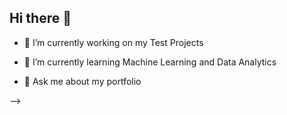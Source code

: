 ## Hi there 👋

- 🔭 I’m currently working on my Test Projects

- 🌱 I’m currently learning Machine Learning and Data Analytics

- 💬 Ask me about my portfolio

-->
